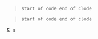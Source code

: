 > `start of code
> end of clode`

> ``start of code
> end of clode``

<!-- Don't escape ``` for code even though it looks like the opening of a code fence -->
$```
1```
